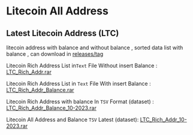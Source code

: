 # Litecoin All Address

## Latest Litecoin Address (LTC)

litecoin address with balance and without balance , sorted data list with balance , can download in [releases/tag](https://github.com/Pymmdrza/Rich-Address-Wallet/releases/tag/Rich_Litecoin_Addresses)


Litecoin Rich Address List in`Text` File Without insert Balance : [LTC_Rich_Addr.rar](https://github.com/Pymmdrza/Rich-Address-Wallet/releases/download/Rich_Litecoin_Addresses/LTC_Rich_Addr.rar)

Litecoin Rich Address List in `Text` File With insert Balance : [LTC_Rich_Addr_Balance.rar](https://github.com/Pymmdrza/Rich-Address-Wallet/releases/download/Rich_Litecoin_Addresses/LTC_Rich_Addr_Balance.rar)

Litecoin Rich Address with balance In `TSV` Format (dataset) : [LTC_Rich_Addr_Balance_10-2023.rar](https://github.com/Pymmdrza/Rich-Address-Wallet/releases/download/Rich_Litecoin_Addresses/LTC_Rich_Addr_Balance_10-2023.rar)

Litecoin All Address and Balance `TSV` Latest (dataset): [LTC_Rich_Addr_10-2023.rar](https://github.com/Pymmdrza/Rich-Address-Wallet/releases/download/Rich_Litecoin_Addresses/LTC_Rich_Addr_10-2023.rar)

